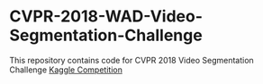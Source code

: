 # CVPR-2018-WAD-Video-Segmentation-Challenge
This repository contains code for CVPR 2018 Video Segmentation Challenge [Kaggle Competition](https://www.kaggle.com/c/cvpr-2018-autonomous-driving)
